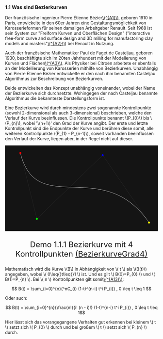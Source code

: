 ### 1.1 Was sind Bezierkurven

Der französische Ingenieur Pierre Étienne Bézier[\\(^{A1}\\)](../links.md#a1), geboren 1910 in Paris, entwickelte in den 60er Jahren eine Gestaltungsmöglichkeit von Karosserieformen für seinen damaligen Arbeitgeber Renault. Seit 1968 ist sein System zur "Freiform Kurven und Oberflächen Design" ("interactive free-form curve and surface design and 3D milling for manufactoring clay models and masters"[\\(^{A2}\\)](../links.md#a2)) bei Renault in Nutzung.

Auch der französische Mathematiker Paul de Faget de Casteljau, geboren 1930, beschäftigte sich im 20ten Jahrhundert mit der Modelierung von Kurven und Flächen[\\(^{A3}\\)](../links.md#a3). Als Physiker bei Citroën arbeitete er ebenfalls an der Modellierung von Karosserien mithilfe von Bezierkurven. Unabhängig von Pierre Étienne Bézier entwickelte er den nach ihm benannten Casteljau Algorithmus zur Beschreibung von Bezierkurven.

Beide entwickelten das Konzept unabhängig voneinander, wobei der Name der Bezierkurve sich durchsetzte. Wohingegen der nach Casteljau benannte Algorithmus die bekannteste Darstellungsform ist.

Eine Bezierkurve wird durch mindestens zwei sogenannte Kontrollpunkte (sowohl 2-dimensional als auch 3-dimensional) beschrieben, welche den Verlauf der Kurve beeinflussen. Die Kontrollpunkte benannt \\(P_{0}\\) bis \\(P_{n}\\), wobei '\\(n+1\\)' den Grad der Kurve angibt. Der erste und letzte Kontrollpunkt sind die Endpunkte der Kurve und berühren diese somit, alle weiteren Kontrollpunkte \\(P_{1} - P_{n-1}\\), soweit vorhanden beeinflussen den Verlauf der Kurve, liegen aber, in der Regel nicht auf dieser.

![BezierkurveGrad4](../img/Grad4Bezierkurve.png)
<p style="text-align: center; font-size: 1.6rem;">Demo 1.1.1 Bezierkurve mit 4 Kontrollpunkten <a href="../chapter_5/Demos.md#bezierkurve-grad-4">(BezierkurveGrad4)</a></P>

Mathematisch wird die Kurve \\(B\\) in Abhängigkeit von \\( t \\) als \\(B(t)\\) angegeben, wobei \\( 0\leq{}t\leq{}1 \\) ist. Und es gilt \\( B(0)=P_{0} \\) und \\( B(1)=P_{n} \\). Bei \\( n \\) Kontrollpunkten gilt somit[\\(^{A13}\\)](../links.md#a13): 

$$ B(t) = \sum_{i=0}^{n}{^nC_{i} (1-t)^{n-i} t^i P_{i}} , 0 \leq t \leq 1 $$

Oder auch:

$$ B(t) = \sum_{i=0}^{n}{\frac{n!}{i! (n - i)!} (1-t)^{n-i} t^i P_{i}} , 0 \leq t \leq 1$$

Hier lässt sich das vorangegangene Verhalten gut erkennen bei kleinem \\( t \\) setzt sich \\( P_{0} \\) durch und bei großem \\( t \\) setzt sich \\( P_{n} \\) durch.
